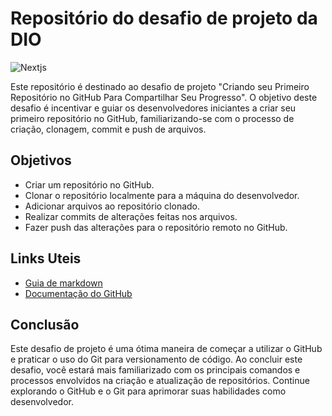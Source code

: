 # Repositório do desafio de projeto da DIO

![Nextjs](https://img.shields.io/badge/-GitHub-black?style=for-the-badge&logo=github)

Este repositório é destinado ao desafio de projeto "Criando seu Primeiro Repositório no GitHub Para Compartilhar Seu Progresso". O objetivo deste desafio é incentivar e guiar os desenvolvedores iniciantes a criar seu primeiro repositório no GitHub, familiarizando-se com o processo de criação, clonagem, commit e push de arquivos.

## Objetivos

 - Criar um repositório no GitHub.
 - Clonar o repositório localmente para a máquina do desenvolvedor.
 - Adicionar arquivos ao repositório clonado.
 - Realizar commits de alterações feitas nos arquivos.
 - Fazer push das alterações para o repositório remoto no GitHub.

## Links Uteis

 - [Guia de markdown](https://www.markdownguide.org/)
 - [Documentação do GitHub](https://docs.github.com/pt)

## Conclusão

Este desafio de projeto é uma ótima maneira de começar a utilizar o GitHub e praticar o uso do Git para versionamento de código. Ao concluir este desafio, você estará mais familiarizado com os principais comandos e processos envolvidos na criação e atualização de repositórios. Continue explorando o GitHub e o Git para aprimorar suas habilidades como desenvolvedor.
